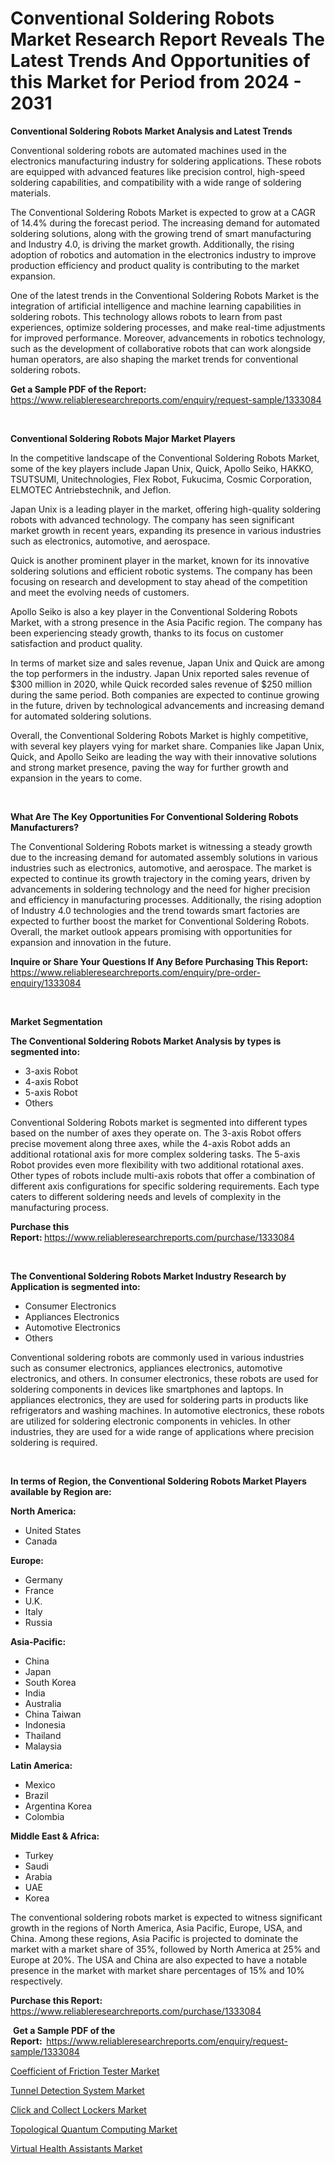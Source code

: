 <p><h1>Conventional Soldering Robots Market Research Report Reveals The Latest Trends And Opportunities of this Market for Period from 2024 - 2031</h1></p><p><strong>Conventional Soldering Robots Market Analysis and Latest Trends</strong></p>
<p><p>Conventional soldering robots are automated machines used in the electronics manufacturing industry for soldering applications. These robots are equipped with advanced features like precision control, high-speed soldering capabilities, and compatibility with a wide range of soldering materials.</p><p>The Conventional Soldering Robots Market is expected to grow at a CAGR of 14.4% during the forecast period. The increasing demand for automated soldering solutions, along with the growing trend of smart manufacturing and Industry 4.0, is driving the market growth. Additionally, the rising adoption of robotics and automation in the electronics industry to improve production efficiency and product quality is contributing to the market expansion.</p><p>One of the latest trends in the Conventional Soldering Robots Market is the integration of artificial intelligence and machine learning capabilities in soldering robots. This technology allows robots to learn from past experiences, optimize soldering processes, and make real-time adjustments for improved performance. Moreover, advancements in robotics technology, such as the development of collaborative robots that can work alongside human operators, are also shaping the market trends for conventional soldering robots.</p></p>
<p><strong>Get a Sample PDF of the Report:&nbsp;</strong> <a href="https://www.reliableresearchreports.com/enquiry/request-sample/1333084">https://www.reliableresearchreports.com/enquiry/request-sample/1333084</a></p>
<p>&nbsp;</p>
<p><strong>Conventional Soldering Robots Major Market Players</strong></p>
<p><p>In the competitive landscape of the Conventional Soldering Robots Market, some of the key players include Japan Unix, Quick, Apollo Seiko, HAKKO, TSUTSUMI, Unitechnologies, Flex Robot, Fukucima, Cosmic Corporation, ELMOTEC Antriebstechnik, and Jeflon.</p><p>Japan Unix is a leading player in the market, offering high-quality soldering robots with advanced technology. The company has seen significant market growth in recent years, expanding its presence in various industries such as electronics, automotive, and aerospace.</p><p>Quick is another prominent player in the market, known for its innovative soldering solutions and efficient robotic systems. The company has been focusing on research and development to stay ahead of the competition and meet the evolving needs of customers.</p><p>Apollo Seiko is also a key player in the Conventional Soldering Robots Market, with a strong presence in the Asia Pacific region. The company has been experiencing steady growth, thanks to its focus on customer satisfaction and product quality.</p><p>In terms of market size and sales revenue, Japan Unix and Quick are among the top performers in the industry. Japan Unix reported sales revenue of $300 million in 2020, while Quick recorded sales revenue of $250 million during the same period. Both companies are expected to continue growing in the future, driven by technological advancements and increasing demand for automated soldering solutions.</p><p>Overall, the Conventional Soldering Robots Market is highly competitive, with several key players vying for market share. Companies like Japan Unix, Quick, and Apollo Seiko are leading the way with their innovative solutions and strong market presence, paving the way for further growth and expansion in the years to come.</p></p>
<p>&nbsp;</p>
<p><strong>What Are The Key Opportunities For Conventional Soldering Robots Manufacturers?</strong></p>
<p><p>The Conventional Soldering Robots market is witnessing a steady growth due to the increasing demand for automated assembly solutions in various industries such as electronics, automotive, and aerospace. The market is expected to continue its growth trajectory in the coming years, driven by advancements in soldering technology and the need for higher precision and efficiency in manufacturing processes. Additionally, the rising adoption of Industry 4.0 technologies and the trend towards smart factories are expected to further boost the market for Conventional Soldering Robots. Overall, the market outlook appears promising with opportunities for expansion and innovation in the future.</p></p>
<p><strong>Inquire or Share Your Questions If Any Before Purchasing This Report:</strong> <a href="https://www.reliableresearchreports.com/enquiry/pre-order-enquiry/1333084">https://www.reliableresearchreports.com/enquiry/pre-order-enquiry/1333084</a></p>
<p>&nbsp;</p>
<p><strong>Market Segmentation</strong></p>
<p><strong>The Conventional Soldering Robots Market Analysis by types is segmented into:</strong></p>
<p><ul><li>3-axis Robot</li><li>4-axis Robot</li><li>5-axis Robot</li><li>Others</li></ul></p>
<p><p>Conventional Soldering Robots market is segmented into different types based on the number of axes they operate on. The 3-axis Robot offers precise movement along three axes, while the 4-axis Robot adds an additional rotational axis for more complex soldering tasks. The 5-axis Robot provides even more flexibility with two additional rotational axes. Other types of robots include multi-axis robots that offer a combination of different axis configurations for specific soldering requirements. Each type caters to different soldering needs and levels of complexity in the manufacturing process.</p></p>
<p><strong>Purchase this Report:&nbsp;</strong><a href="https://www.reliableresearchreports.com/purchase/1333084">https://www.reliableresearchreports.com/purchase/1333084</a></p>
<p>&nbsp;</p>
<p><strong>The Conventional Soldering Robots Market Industry Research by Application is segmented into:</strong></p>
<p><ul><li>Consumer Electronics</li><li>Appliances Electronics</li><li>Automotive Electronics</li><li>Others</li></ul></p>
<p><p>Conventional soldering robots are commonly used in various industries such as consumer electronics, appliances electronics, automotive electronics, and others. In consumer electronics, these robots are used for soldering components in devices like smartphones and laptops. In appliances electronics, they are used for soldering parts in products like refrigerators and washing machines. In automotive electronics, these robots are utilized for soldering electronic components in vehicles. In other industries, they are used for a wide range of applications where precision soldering is required.</p></p>
<p>&nbsp;</p>
<p><strong>In terms of Region, the Conventional Soldering Robots Market Players available by Region are:</strong></p>
<p>
    <p> <strong> North America: </strong>
        <ul>
            <li>United States</li>
            <li>Canada</li>
        </ul>
        </p> 
    <p> <strong> Europe: </strong>
        <ul>
            <li>Germany</li>
            <li>France</li>
            <li>U.K.</li>
            <li>Italy</li>
            <li>Russia</li>
        </ul>
        </p> 
    <p> <strong> Asia-Pacific: </strong>
        <ul>
            <li>China</li>
            <li>Japan</li>
            <li>South Korea</li>
            <li>India</li>
            <li>Australia</li>
            <li>China Taiwan</li>
            <li>Indonesia</li>
            <li>Thailand</li>
            <li>Malaysia</li>
        </ul>
        </p> 
    <p> <strong> Latin America: </strong>
        <ul>
            <li>Mexico</li>
            <li>Brazil</li>
            <li>Argentina Korea</li>
            <li>Colombia</li>
        </ul>
        </p> 
    <p> <strong> Middle East & Africa: </strong>
        <ul>
            <li>Turkey</li>
            <li>Saudi</li>
            <li>Arabia</li>
            <li>UAE</li>
            <li>Korea</li>
        </ul>
    </p>
    </p>
<p><p>The conventional soldering robots market is expected to witness significant growth in the regions of North America, Asia Pacific, Europe, USA, and China. Among these regions, Asia Pacific is projected to dominate the market with a market share of 35%, followed by North America at 25% and Europe at 20%. The USA and China are also expected to have a notable presence in the market with market share percentages of 15% and 10% respectively.</p></p>
<p><strong>Purchase this Report: </strong><a href="https://www.reliableresearchreports.com/purchase/1333084">https://www.reliableresearchreports.com/purchase/1333084</a></p>
<p>&nbsp;<strong>Get a Sample PDF of the Report:&nbsp;&nbsp;</strong><a href="https://www.reliableresearchreports.com/enquiry/request-sample/1333084">https://www.reliableresearchreports.com/enquiry/request-sample/1333084</a></p>
<p><strong></strong></p>
<p><p><a href="https://medium.com/@dorisstephens14/coefficient-of-friction-tester-market-size-cagr-trends-2024-2030-abe30d17935b">Coefficient of Friction Tester Market</a></p><p><a href="https://medium.com/@dorisstephens14/tunnel-detection-system-market-share-evolution-and-market-growth-trends-2024-2031-c0e47e256e32">Tunnel Detection System Market</a></p><p><a href="https://medium.com/@dorothybrooks53/click-and-collect-lockers-market-size-reveals-the-best-marketing-channels-in-global-industry-cb23bb3dfca9">Click and Collect Lockers Market</a></p><p><a href="https://medium.com/@emilyarnold76/topological-quantum-computing-market-insights-into-market-cagr-market-trends-and-growth-aa756185060c">Topological Quantum Computing Market</a></p><p><a href="https://medium.com/@emilyarnold76/virtual-health-assistants-market-insights-into-market-cagr-market-trends-and-growth-strategies-d89d7ffa0a91">Virtual Health Assistants Market</a></p></p>